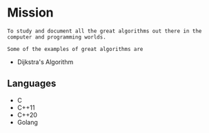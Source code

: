# Mission


    To study and document all the great algorithms out there in the computer and programming worlds.

    Some of the examples of great algorithms are
    
   - Dijkstra's Algorithm




## Languages

 - C
 - C++11
 - C++20
 - Golang
